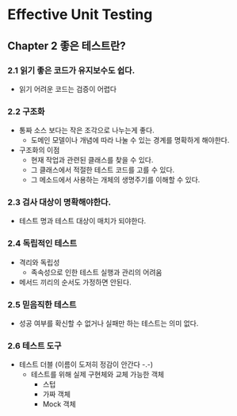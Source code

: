 # Effective Unit Testing
## Chapter 2 좋은 테스트란?

### 2.1 읽기 좋은 코드가 유지보수도 쉽다.
- 읽기 어려운 코드는 검증이 어렵다

### 2.2 구조화
- 통짜 소스 보다는 작은 조각으로 나누는게 좋다.
    - 도메인 모델이나 개념에 따라 나눌 수 있는 경계를 명확하게 해야한다.
- 구조화의 이점
    - 현재 작업과 관련된 클래스를 찾을 수 있다.
    - 그 클래스에서 적절한 테스트 코드를 고를 수 있다.
    - 그 메소드에서 사용하는 개체의 생명주기를 이해할 수 있다.

### 2.3 검사 대상이 명확해야한다.
- 테스트 명과 테스트 대상이 매치가 되야한다.

### 2.4 독립적인 테스트
- 격리와 독립성
    - 족속성으로 인한 테스트 실행과 관리의 어려움
- 메서드 끼리의 순서도 가정하면 안된다.

### 2.5 믿음직한 테스트
- 성공 여부를 확신할 수 없거나 실패만 하는 테스트는 의미 없다.

### 2.6 테스트 도구
- 테스트 더블 (이름이 도저히 정감이 안간다 -.-)
    - 테스트를 위해 실제 구현체와 교체 가능한 객체
        - 스텁
        - 가짜 객체
        - Mock 객체